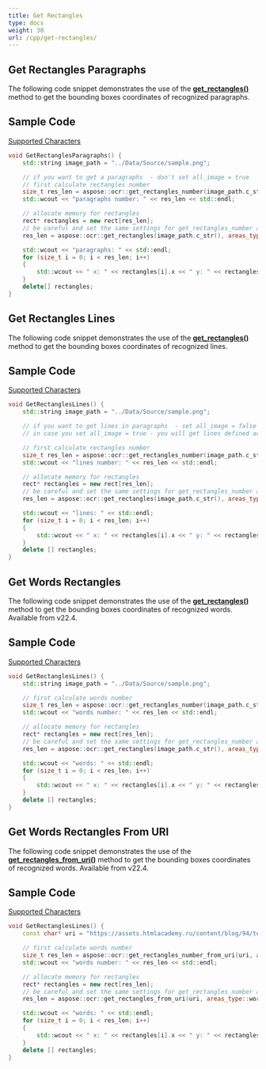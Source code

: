 ```yaml
---
title: Get Rectangles
type: docs
weight: 30
url: /cpp/get-rectangles/
---
```


## **Get Rectangles Paragraphs**

The following code snippet demonstrates the use of the [**get_rectangles()**](https://reference.aspose.com/ocr/cpp) method to get the bounding boxes coordinates of recognized paragraphs.

## Sample Code

[Supported Characters](/ocr/cpp/get-rectangles/)

```cpp
void GetRectanglesParagraphs() {
	std::string image_path = "../Data/Source/sample.png";

	// if you want to get a paragraphs  - don't set all_image = true
	// first calculate rectangles number
	size_t res_len = aspose::ocr::get_rectangles_number(image_path.c_str(), areas_type::paragraphs, false);
	std::wcout << "paragraphs number: " << res_len << std::endl;

	// allocate memory for rectangles
	rect* rectangles = new rect[res_len];
	// be careful and set the same settings for get_rectangles_number and get_rectangles
	res_len = aspose::ocr::get_rectangles(image_path.c_str(), areas_type::paragraphs, false, rectangles, res_len);

	std::wcout << "paragraphs: " << std::endl;
	for (size_t i = 0; i < res_len; i++)
	{
		std::wcout << " x: " << rectangles[i].x << " y: " << rectangles[i].y << " width: " << rectangles[i].width << " height: " << rectangles[i].height << std::endl;
	}
	delete[] rectangles;
}
```

## **Get Rectangles Lines**

The following code snippet demonstrates the use of the [**get_rectangles()**](https://reference.aspose.com/ocr/cpp) method to get the bounding boxes coordinates of recognized lines.

## Sample Code

[Supported Characters](/ocr/cpp/get-rectangles/)

```cpp
void GetRectanglesLines() {
	std::string image_path = "../Data/Source/sample.png";

	// if you want to get lines in paragraphs  - set all_image = false (useful for images with columns, pictures, and difficult structure
	// in case you set all_image = true - you will get lines defined across the entire width of the image (useful for images with text only)

	// first calculate rectangles number
	size_t res_len = aspose::ocr::get_rectangles_number(image_path.c_str(), areas_type::lines, false);
	std::wcout << "lines number: " << res_len << std::endl;

	// allocate memory for rectangles
	rect* rectangles = new rect[res_len];
	// be careful and set the same settings for get_rectangles_number and get_rectangles
	res_len = aspose::ocr::get_rectangles(image_path.c_str(), areas_type::lines, false, rectangles, res_len); 

	std::wcout << "lines: " << std::endl;
	for (size_t i = 0; i < res_len; i++)
	{
		std::wcout << " x: " << rectangles[i].x << " y: " << rectangles[i].y << " width: " << rectangles[i].width << " height: " << rectangles[i].height << std::endl;
	}
	delete [] rectangles;
}
```

## **Get Words Rectangles**

The following code snippet demonstrates the use of the [**get_rectangles()**](https://reference.aspose.com/ocr/cpp) method to get the bounding boxes coordinates of recognized words. Available from v22.4.

## Sample Code

[Supported Characters](/ocr/cpp/get-rectangles/)

```cpp
void GetRectanglesLines() {
	std::string image_path = "../Data/Source/sample.png";	

	// first calculate words number
	size_t res_len = aspose::ocr::get_rectangles_number(image_path.c_str(), areas_type::words, false);
	std::wcout << "words number: " << res_len << std::endl;

	// allocate memory for rectangles
	rect* rectangles = new rect[res_len];
	// be careful and set the same settings for get_rectangles_number and get_rectangles
	res_len = aspose::ocr::get_rectangles(image_path.c_str(), areas_type::words, false, rectangles, res_len); 

	std::wcout << "words: " << std::endl;
	for (size_t i = 0; i < res_len; i++)
	{
		std::wcout << " x: " << rectangles[i].x << " y: " << rectangles[i].y << " width: " << rectangles[i].width << " height: " << rectangles[i].height << std::endl;
	}
	delete [] rectangles;
}
```

## **Get Words Rectangles From URI**

The following code snippet demonstrates the use of the [**get_rectangles_from_uri()**](https://reference.aspose.com/ocr/cpp/groupAspose#ga270c57b8595cd911c7cf2e68fcc624af) method to get the bounding boxes coordinates of recognized words. Available from v22.4.

## Sample Code

[Supported Characters](/ocr/cpp/get-rectangles-from-uri/)

```cpp
void GetRectanglesLines() {
	const char* uri = "https://assets.htmlacademy.ru/content/blog/94/text-bottom-1@1x.png";

	// first calculate words number
	size_t res_len = aspose::ocr::get_rectangles_number_from_uri(uri, areas_type::words, false);
	std::wcout << "words number: " << res_len << std::endl;

	// allocate memory for rectangles
	rect* rectangles = new rect[res_len];
	// be careful and set the same settings for get_rectangles_number and get_rectangles
	res_len = aspose::ocr::get_rectangles_from_uri(uri, areas_type::words, false, rectangles, res_len); 

	std::wcout << "words: " << std::endl;
	for (size_t i = 0; i < res_len; i++)
	{
		std::wcout << " x: " << rectangles[i].x << " y: " << rectangles[i].y << " width: " << rectangles[i].width << " height: " << rectangles[i].height << std::endl;
	}
	delete [] rectangles;
}
```
